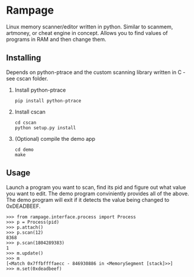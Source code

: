# Rampage
Linux memory scanner/editor written in python. Similar to scanmem, artmoney, or cheat engine in concept. Allows you to find values of programs in RAM and then change them. 

## Installing

Depends on python-ptrace and the custom scanning library written in C - see cscan folder.

1. Install python-ptrace

    ```
    pip install python-ptrace
    ```

2. Install cscan

    ```
    cd cscan
    python setup.py install
    ```

3. (Optional) compile the demo app

    ```
    cd demo
    make
    ```

## Usage

Launch a program you want to scan, find its pid and figure out what value you want to edit. The demo program conviniently provides all of the above. The demo program will exit if it detects the value being changed to 0xDEADBEEF.

```
>>> from rampage.interface.process import Process
>>> p = Process(pid)
>>> p.attach()
>>> p.scan(12)
8368
>>> p.scan(1804289383)
1
>>> m.update()
>>> m
[<Match 0x7ffbffffaecc - 846930886 in <MemorySegment [stack]>>]
>>> m.set(0xdeadbeef)
```
